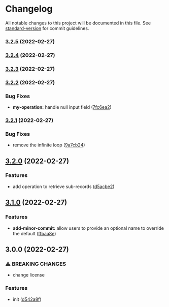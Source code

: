 # Changelog

All notable changes to this project will be documented in this file. See [standard-version](https://github.com/conventional-changelog/standard-version) for commit guidelines.

### [3.2.5](https://github-mostafaolyai/mostafaolyai/change-log/compare/v3.2.4...v3.2.5) (2022-02-27)

### [3.2.4](https://github-mostafaolyai/mostafaolyai/change-log/compare/v3.2.3...v3.2.4) (2022-02-27)

### [3.2.3](https://github-mostafaolyai/mostafaolyai/change-log/compare/v3.2.2...v3.2.3) (2022-02-27)

### [3.2.2](https://github-mostafaolyai/mostafaolyai/change-log/compare/v3.2.1...v3.2.2) (2022-02-27)


### Bug Fixes

* **my-operation:** handle null input field ([7fc6ea2](https://github-mostafaolyai/mostafaolyai/change-log/commit/7fc6ea248437f793697e287effe5bcc3c5f0bda1))

### [3.2.1](https://github-mostafaolyai/mostafaolyai/change-log/compare/v3.2.0...v3.2.1) (2022-02-27)


### Bug Fixes

* remove the infinite loop ([9a7cb24](https://github-mostafaolyai/mostafaolyai/change-log/commit/9a7cb244b46d277c050a1f8584ebb85192a59380))

## [3.2.0](https://github-mostafaolyai/mostafaolyai/change-log/compare/v3.1.0...v3.2.0) (2022-02-27)


### Features

* add operation to retrieve sub-records ([d5acbe2](https://github-mostafaolyai/mostafaolyai/change-log/commit/d5acbe2f581546d5386d940121cb9d50a677cceb))

## [3.1.0](https://github-mostafaolyai/mostafaolyai/change-log/compare/v3.0.0...v3.1.0) (2022-02-27)


### Features

* **add-minor-commit:** allow users to provide an optional name to override the default ([ffbaa8e](https://github-mostafaolyai/mostafaolyai/change-log/commit/ffbaa8e4b13910e77b5c5f2795e6a219a6f28e8d))

## 3.0.0 (2022-02-27)


### ⚠ BREAKING CHANGES

* change license

### Features

* init ([d542a8f](https://github-mostafaolyai/mostafaolyai/change-log/commit/d542a8f66637da3595f85d3d12e581d1bb2fae69))
